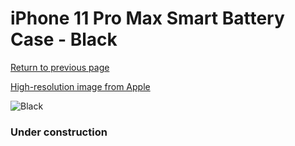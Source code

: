 # iPhone 11 Pro Max Smart Battery Case - Black

[Return to previous page](/iphone_11)

[High-resolution image from Apple](https://store.storeimages.cdn-apple.com/8756/as-images.apple.com/is/MWVP2?wid=4500&hei=4500&fmt=png)

<div style="width: 384px"><img src="/everypreview/MWVP2.png" alt="Black"></div>

### Under construction
